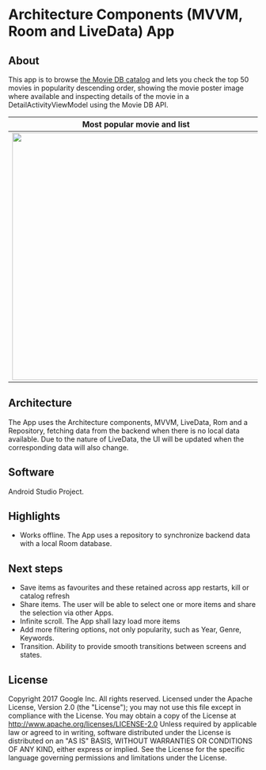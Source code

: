 Architecture Components (MVVM, Room and LiveData) App 
================================
## About
This app is to browse [the Movie DB catalog](https://www.themoviedb.org) and lets you check the top 50 movies in popularity descending order, showing the movie poster image where available and inspecting details of the movie in a DetailActivityViewModel using the Movie DB API.





| Most popular movie and list       | Movie detail                    |
|-----------|-----------|
|<img src="https://user-images.githubusercontent.com/18221570/45496847-a3630680-b776-11e8-9726-d843acf45b2c.png" width=500></img> | <img src="https://user-images.githubusercontent.com/18221570/45496848-a3fb9d00-b776-11e8-8ea1-9c181afcb2bc.png" width=500></img>|


## Architecture

The App uses the Architecture components, MVVM, LiveData, Rom and a Repository, fetching data from the backend when there is no local data available. Due to the nature of LiveData, the UI will be updated when the corresponding data will also change.

## Software

Android Studio Project.

## Highlights

- Works offline. The App uses a repository to synchronize backend data with a local Room database.

## Next steps

- Save items as favourites and these retained across app restarts, kill or catalog refresh
- Share items. The user will be able to select one or more items and share the selection via other Apps.
- Infinite scroll. The App shall lazy load more items
- Add more filtering options, not only popularity, such as Year, Genre, Keywords.
- Transition. Ability to provide smooth transitions between screens and states.

## License

Copyright 2017 Google Inc. All rights reserved.
Licensed under the Apache License, Version 2.0 (the "License");
you may not use this file except in compliance with the License.
You may obtain a copy of the License at
http://www.apache.org/licenses/LICENSE-2.0
Unless required by applicable law or agreed to in writing, software
distributed under the License is distributed on an "AS IS" BASIS,
WITHOUT WARRANTIES OR CONDITIONS OF ANY KIND, either express or implied.
See the License for the specific language governing permissions and
limitations under the License.

